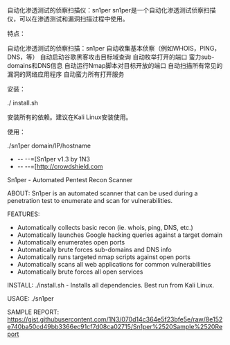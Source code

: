 自动化渗透测试的侦察扫描仪：sn1per 
sn1per是一个自动化渗透测试侦察扫描仪，可以在渗透测试和漏洞扫描过程中使用。

特点：

自动化渗透测试的侦察扫描：sn1per
自动收集基本侦察（例如WHOIS，PING，DNS，等）
自动启动谷歌黑客攻击目标域查询
自动枚举打开的端口
蛮力sub-domains和DNS信息
自动运行Nmap脚本对目标开放的端口
自动扫描所有常见的漏洞的网络应用程序
自动蛮力所有打开服务

安装：

./ install.sh

安装所有的依赖。建议在Kali Linux安装使用。

使用：

./sn1per domain/IP/hostname

+ -- --=[Sn1per v1.3 by 1N3
+ -- --=[http://crowdshield.com
 
Sn1per - Automated Pentest Recon Scanner

ABOUT:
Sn1per is an automated scanner that can be used during a penetration test to enumerate and scan for vulnerabilities. 

FEATURES:
- Automatically collects basic recon (ie. whois, ping, DNS, etc.)
- Automatically launches Google hacking queries against a target domain
- Automatically enumerates open ports
- Automatically brute forces sub-domains and DNS info
- Automatically runs targeted nmap scripts against open ports
- Automatically scans all web applications for common vulnerabilities
- Automatically brute forces all open services

INSTALL:
./install.sh - Installs all dependencies. Best run from Kali Linux. 

USAGE:
./sn1per <target>

SAMPLE REPORT:
https://gist.githubusercontent.com/1N3/070d14c364e5f23bfe5e/raw/8e152e740ba50cd49bb3366ec91cf7d08ca02715/Sn1per%2520Sample%2520Report
